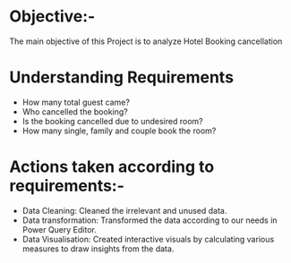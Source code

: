 # Objective:-
The main objective of this Project is to analyze Hotel Booking cancellation

# Understanding Requirements
* How many total guest came?
* Who cancelled the booking?
* Is the booking cancelled due to undesired room?
* How many single, family and couple book the room?

# Actions taken according to requirements:-
* Data Cleaning: Cleaned the irrelevant and unused data.
* Data transformation: Transformed the data according to our needs in Power Query Editor.
* Data Visualisation: Created interactive visuals by calculating various measures to draw insights from the data.
